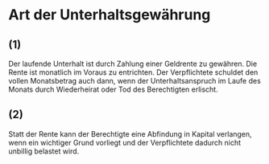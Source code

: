 # Art der Unterhaltsgewährung



## (1)

 Der laufende Unterhalt ist durch Zahlung einer Geldrente zu gewähren. Die Rente ist monatlich im Voraus zu entrichten. Der Verpflichtete schuldet den vollen Monatsbetrag auch dann, wenn der Unterhaltsanspruch im Laufe des Monats durch Wiederheirat oder Tod des Berechtigten erlischt.

## (2)

 Statt der Rente kann der Berechtigte eine Abfindung in Kapital verlangen, wenn ein wichtiger Grund vorliegt und der Verpflichtete dadurch nicht unbillig belastet wird. 

